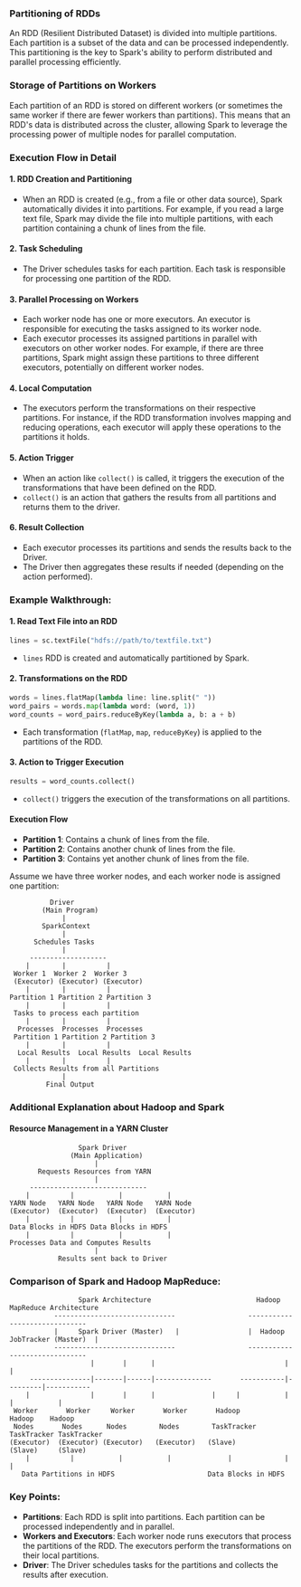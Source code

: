 ### Partitioning of RDDs
An RDD (Resilient Distributed Dataset) is divided into multiple partitions. Each partition is a subset of the data and can be processed independently. This partitioning is the key to Spark's ability to perform distributed and parallel processing efficiently.

### Storage of Partitions on Workers
Each partition of an RDD is stored on different workers (or sometimes the same worker if there are fewer workers than partitions). This means that an RDD's data is distributed across the cluster, allowing Spark to leverage the processing power of multiple nodes for parallel computation.

### Execution Flow in Detail

#### 1. RDD Creation and Partitioning
- When an RDD is created (e.g., from a file or other data source), Spark automatically divides it into partitions. For example, if you read a large text file, Spark may divide the file into multiple partitions, with each partition containing a chunk of lines from the file.

#### 2. Task Scheduling
- The Driver schedules tasks for each partition. Each task is responsible for processing one partition of the RDD.

#### 3. Parallel Processing on Workers
- Each worker node has one or more executors. An executor is responsible for executing the tasks assigned to its worker node.
- Each executor processes its assigned partitions in parallel with executors on other worker nodes. For example, if there are three partitions, Spark might assign these partitions to three different executors, potentially on different worker nodes.

#### 4. Local Computation
- The executors perform the transformations on their respective partitions. For instance, if the RDD transformation involves mapping and reducing operations, each executor will apply these operations to the partitions it holds.

#### 5. Action Trigger
- When an action like `collect()` is called, it triggers the execution of the transformations that have been defined on the RDD. 
- `collect()` is an action that gathers the results from all partitions and returns them to the driver.

#### 6. Result Collection
- Each executor processes its partitions and sends the results back to the Driver.
- The Driver then aggregates these results if needed (depending on the action performed).

### Example Walkthrough:

#### 1. Read Text File into an RDD
```python
lines = sc.textFile("hdfs://path/to/textfile.txt")
```
- `lines` RDD is created and automatically partitioned by Spark.

#### 2. Transformations on the RDD
```python
words = lines.flatMap(lambda line: line.split(" "))
word_pairs = words.map(lambda word: (word, 1))
word_counts = word_pairs.reduceByKey(lambda a, b: a + b)
```
- Each transformation (`flatMap`, `map`, `reduceByKey`) is applied to the partitions of the RDD.

#### 3. Action to Trigger Execution
```python
results = word_counts.collect()
```
- `collect()` triggers the execution of the transformations on all partitions.

#### Execution Flow
- **Partition 1**: Contains a chunk of lines from the file.
- **Partition 2**: Contains another chunk of lines from the file.
- **Partition 3**: Contains yet another chunk of lines from the file.

Assume we have three worker nodes, and each worker node is assigned one partition:

```
          Driver
        (Main Program)
             |
        SparkContext
             |
      Schedules Tasks
             |
     -------------------
    |        |          |
 Worker 1  Worker 2  Worker 3
 (Executor) (Executor) (Executor)
    |        |          |
Partition 1 Partition 2 Partition 3
    |        |          |
 Tasks to process each partition
    |        |          |
  Processes  Processes  Processes
 Partition 1 Partition 2 Partition 3
    |        |          |
  Local Results  Local Results  Local Results
    |        |          |
 Collects Results from all Partitions
             |
         Final Output
```

### Additional Explanation about Hadoop and Spark

#### Resource Management in a YARN Cluster

```
                 Spark Driver
               (Main Application)
                     |
       Requests Resources from YARN
                     |
     -----------------------------
    |          |           |           |
YARN Node   YARN Node   YARN Node   YARN Node
(Executor)  (Executor)  (Executor)  (Executor)
    |          |           |           |
Data Blocks in HDFS Data Blocks in HDFS
    |          |           |           |
Processes Data and Computes Results
                     |
            Results sent back to Driver
```

### Comparison of Spark and Hadoop MapReduce:

```
                 Spark Architecture                          Hadoop MapReduce Architecture
           ------------------------------                  ------------------------------
           |     Spark Driver (Master)   |                 |  Hadoop JobTracker (Master)  |
           ------------------------------                  ------------------------------
                    |       |      |                                |         |
     ---------------|-------|------|--------------       -----------|---------|-----------
    |               |       |      |              |     |           |         |           |
 Worker       Worker     Worker       Worker       Hadoop        Hadoop    Hadoop
 Nodes       Nodes      Nodes        Nodes        TaskTracker   TaskTracker TaskTracker
(Executor)  (Executor) (Executor)   (Executor)   (Slave)        (Slave)     (Slave)
    |          |           |           |              |             |           |
   Data Partitions in HDFS                       Data Blocks in HDFS
```

### Key Points:
- **Partitions**: Each RDD is split into partitions. Each partition can be processed independently and in parallel.
- **Workers and Executors**: Each worker node runs executors that process the partitions of the RDD. The executors perform the transformations on their local partitions.
- **Driver**: The Driver schedules tasks for the partitions and collects the results after execution.

